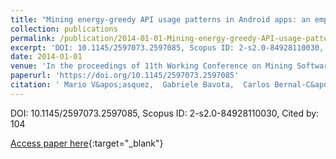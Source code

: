 ```yaml
---
title: "Mining energy-greedy API usage patterns in Android apps: an empirical study"
collection: publications
permalink: /publication/2014-01-01-Mining-energy-greedy-API-usage-patterns-in-Android-apps-an-empirical-study
excerpt: 'DOI: 10.1145/2597073.2597085, Scopus ID: 2-s2.0-84928110030, Cited by: 104'
date: 2014-01-01
venue: 'In the proceedings of 11th Working Conference on Mining Software Repositories, MSR 2014, Proceedings, May 31 - June 1, 2014, Hyderabad, India'
paperurl: 'https://doi.org/10.1145/2597073.2597085'
citation: ' Mario V&apos;asquez,  Gabriele Bavota,  Carlos Bernal-C&apos;ardenas,  Rocco Oliveto,  Massimiliano Di,  Denys Poshyvanyk, &quot;Mining energy-greedy API usage patterns in Android apps: an empirical study.&quot; In the proceedings of 11th Working Conference on Mining Software Repositories, MSR 2014, Proceedings, May 31 - June 1, 2014, Hyderabad, India, 2014.'
---
```

DOI: 10.1145/2597073.2597085, Scopus ID: 2-s2.0-84928110030, Cited by: 104

[Access paper here](https://doi.org/10.1145/2597073.2597085){:target="_blank"}
